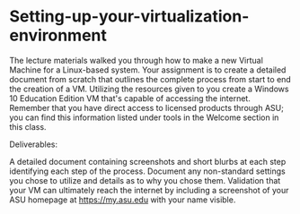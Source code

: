 # Setting-up-your-virtualization-environment

The lecture materials walked you through how to make a new Virtual Machine for a Linux-based system. Your assignment is to create a detailed document from scratch that outlines the complete process from start to end the creation of a VM. Utilizing the resources given to you create a Windows 10 Education Edition VM that's capable of accessing the internet. Remember that you have direct access to licensed products through ASU; you can find this information listed under tools in the Welcome section in this class.

Deliverables:

A detailed document containing screenshots and short blurbs at each step identifying each step of the process.
Document any non-standard settings you chose to utilize and details as to why you chose them.
Validation that your VM can ultimately reach the internet by including a screenshot of your ASU homepage at https://my.asu.edu with your name visible.
